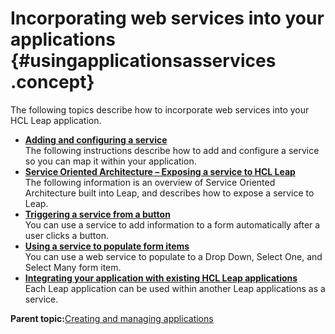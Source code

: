 # Incorporating web services into your applications {#usingapplicationsasservices .concept}

The following topics describe how to incorporate web services into your HCL Leap application.

-   **[Adding and configuring a service](cr_in_app_service.md)**  
The following instructions describe how to add and configure a service so you can map it within your application.
-   **[Service Oriented Architecture – Exposing a service to HCL Leap](cr_using_apps_exposing_service_to.md)**  
The following information is an overview of Service Oriented Architecture built into Leap, and describes how to expose a service to Leap.
-   **[Triggering a service from a button](se_triggering_a_web_service_from_a_button.md)**  
You can use a service to add information to a form automatically after a user clicks a button.
-   **[Using a service to populate form items](se_using_a_service_to_populate_a_drop_down.md)**  
You can use a web service to populate to a Drop Down, Select One, and Select Many form item.
-   **[Integrating your application with existing HCL Leap applications](cr_using_other_apps_as_services.md)**  
Each Leap application can be used within another Leap applications as a service.

**Parent topic:**[Creating and managing applications](cr_creating_and_managing_toc.md)

